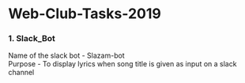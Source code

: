 # Web-Club-Tasks-2019

### 1. Slack_Bot  
Name of the slack bot - Slazam-bot  
Purpose - To display lyrics when song title is given as input on a slack channel
